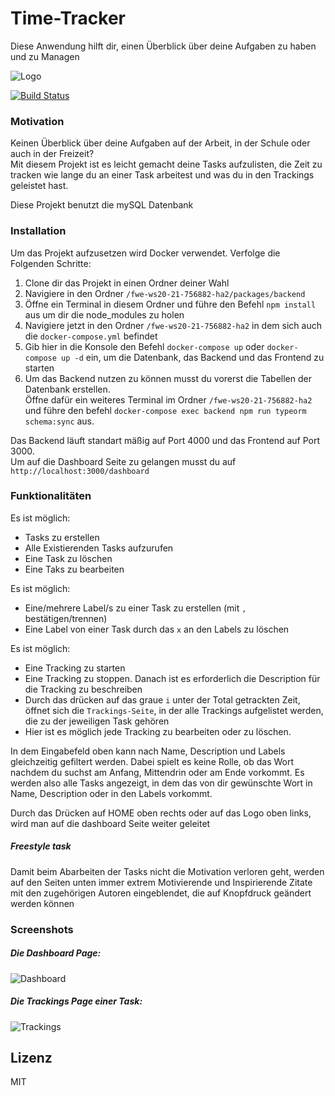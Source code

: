 # Time-Tracker
Diese Anwendung hilft dir, einen Überblick über deine Aufgaben zu haben und zu Managen

![Logo](../doku/logo.PNG "Logo")

[![Build Status](https://travis-ci.org/joemccann/dillinger.svg?branch=master)](https://travis-ci.org/joemccann/dillinger)



### Motivation
Keinen Überblick über deine Aufgaben auf der Arbeit, in der Schule oder auch in der Freizeit?\
Mit diesem Projekt ist es leicht gemacht deine Tasks aufzulisten, die Zeit zu tracken wie lange du an einer Task arbeitest und was du in den Trackings geleistet hast.

Diese Projekt benutzt die mySQL Datenbank

### Installation
Um das Projekt aufzusetzen wird Docker verwendet. Verfolge die Folgenden Schritte:

1. Clone dir das Projekt in einen Ordner deiner Wahl
2. Navigiere in den Ordner `/fwe-ws20-21-756882-ha2/packages/backend`
3. Öffne ein Terminal in diesem Ordner und führe den Befehl `npm install` aus um dir die node_modules zu holen
4. Navigiere jetzt in den Ordner `/fwe-ws20-21-756882-ha2` in dem sich auch die `docker-compose.yml` befindet
5. Gib hier in die Konsole den Befehl `docker-compose up` oder `docker-compose up -d` ein, um die Datenbank, das Backend und das Frontend zu starten
6. Um das Backend nutzen zu können musst du vorerst die Tabellen der Datenbank erstellen.\
Öffne dafür ein weiteres Terminal im Ordner `/fwe-ws20-21-756882-ha2` und führe den befehl `docker-compose exec backend npm run typeorm schema:sync` aus.

Das Backend läuft standart mäßig auf Port 4000 und das Frontend auf Port 3000.\
Um auf die Dashboard Seite zu gelangen musst du auf `http://localhost:3000/dashboard`


### Funktionalitäten

Es ist möglich:
- Tasks zu erstellen
- Alle Existierenden Tasks aufzurufen
- Eine Task zu löschen
- Eine Taks zu bearbeiten

Es ist möglich: 
- Eine/mehrere Label/s zu einer Task zu erstellen (mit `,` bestätigen/trennen)
- Eine Label von einer Task durch das `x` an den Labels zu löschen

Es ist möglich:
- Eine Tracking zu starten
- Eine Tracking zu stoppen. Danach ist es erforderlich die Description für die Tracking zu beschreiben
- Durch das drücken auf das graue `i` unter der Total getrackten Zeit, öffnet sich die `Trackings-Seite`, in der alle Trackings aufgelistet werden, die zu der jeweiligen Task gehören
- Hier ist es möglich jede Tracking zu bearbeiten oder zu löschen.

In dem Eingabefeld oben kann nach Name, Description und Labels gleichzeitig gefiltert werden. Dabei spielt es keine Rolle, ob das Wort nachdem du suchst am Anfang, Mittendrin oder am Ende vorkommt.
Es werden also alle Tasks angezeigt, in dem das von dir gewünschte Wort in Name, Description oder in den Labels vorkommt.

Durch das Drücken auf HOME oben rechts oder auf das Logo oben links, wird man auf die dashboard Seite weiter geleitet

##### Freestyle task
Damit beim Abarbeiten der Tasks nicht die Motivation verloren geht, werden auf den Seiten unten immer extrem Motivierende und Inspirierende Zitate mit den zugehörigen Autoren eingeblendet, die auf Knopfdruck geändert werden können

### Screenshots

##### Die Dashboard Page:
![Dashboard](../doku/Dashboard.PNG "DashboardPage")

##### Die Trackings Page einer Task:
![Trackings](../doku/Trackings.PNG "TrackingsPage")

Lizenz
----

MIT
